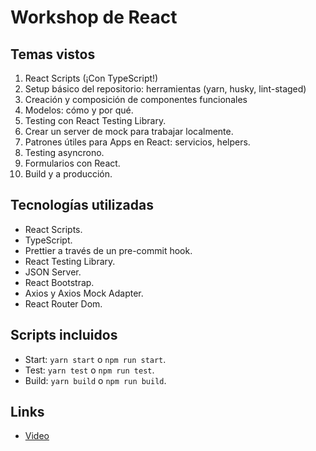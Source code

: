 # Workshop de React

## Temas vistos

1. React Scripts (¡Con TypeScript!)
2. Setup básico del repositorio: herramientas (yarn, husky, lint-staged)
3. Creación y composición de componentes funcionales
4. Modelos: cómo y por qué.
5. Testing con React Testing Library.
6. Crear un server de mock para trabajar localmente.
7. Patrones útiles para Apps en React: servicios, helpers.
8. Testing asyncrono.
9. Formularios con React.
10. Build y a producción.

## Tecnologías utilizadas

- React Scripts.
- TypeScript.
- Prettier a través de un pre-commit hook.
- React Testing Library.
- JSON Server.
- React Bootstrap.
- Axios y Axios Mock Adapter.
- React Router Dom.

## Scripts incluidos

- Start: `yarn start` o `npm run start`.
- Test: `yarn test` o `npm run test`.
- Build: `yarn build` o `npm run build`.

## Links
- [Video](<https://us02web.zoom.us/rec/share/xdJ0I5b_0WVJYInz1W6GV48tAJr_aaa81CIW-KUMykx8OHaoBzmUFl2mqW4I-vZ4?startTime=1587841762000>)
